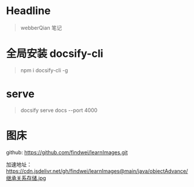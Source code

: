 <!--

 * @Author: 钱巍
 * @Date: 2023-01-05 17:26:54
 * @LastEditTime: 2023-03-09 16:12:28
 * @LastEditors: 钱巍
 * @Description: 
 * @FilePath: \learn\README.md
 * 没有理想，何必远方。
-->
# Headline

> webberQian 笔记

# 全局安装 docsify-cli

> npm i docsify-cli -g

# serve
> docsify serve docs --port 4000

# 图床

github: https://github.com/findwei/learnImages.git 

加速地址：https://cdn.jsdelivr.net/gh/findwei/learnImages@main/java/objectAdvance/继承关系存储.jpg



